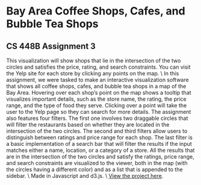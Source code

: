 # Bay Area Coffee Shops, Cafes, and Bubble Tea Shops
## CS 448B Assignment 3
This visualization will show shops that lie in the intersection of the two circles and satisfies the price, rating, and search constraints. You can visit the Yelp site for each store by clicking any points on the map. \\
In this assignment, we were tasked to make an interactive visualization software that shows all coffee shops, cafes, and bubble tea shops in a map of the Bay Area. Hovering over each shop’s point on the map shows a tooltip that visualizes important details, such as the store name, the rating, the price range, and the type of food they serve. Clicking over a point will take the user to the Yelp page so they can search for more details. The assignment also features four filters. The first one involves two draggable circles that will filter the restaurants based on whether they are located in the intersection of the two circles. The second and third filters allow users to distinguish between ratings and price range for each shop. The last filter is a basic implementation of a search bar that will filter the results if the input matches either a name, location, or a category of a store. All the results that are in the intersection of the two circles and satisfy the ratings, price range, and search constraints are visualized to the viewer, both in the map (with the circles having a different color) and as a list that is appended to the sidebar. \\
Made in Javascript and d3.js. \\
[View the project here](https://mhartenorio.github.io/sf-restaurants-js/).
